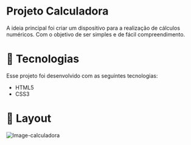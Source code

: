 # Projeto Calculadora 
A ideia principal foi criar um dispositivo para a realização de cálculos numéricos. Com o objetivo de ser simples e de fácil compreendimento.

# 🚀 Tecnologias
Esse projeto foi desenvolvido com as seguintes tecnologias:
* HTML5
* CSS3

# 🔖 Layout
![Image-calculadora](https://user-images.githubusercontent.com/86936395/134717284-01046837-cce4-438b-88e4-0e0ff91851cc.PNG)
